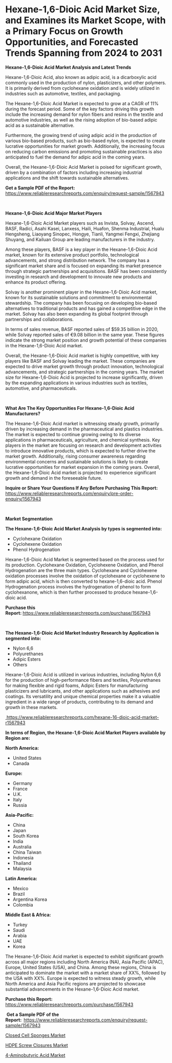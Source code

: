 <p><h1>Hexane-1,6-Dioic Acid Market Size, and Examines its Market Scope, with a Primary Focus on Growth Opportunities, and Forecasted Trends Spanning from 2024 to 2031</h1></p><p><strong>Hexane-1,6-Dioic Acid Market Analysis and Latest Trends</strong></p>
<p><p>Hexane-1,6-Dioic Acid, also known as adipic acid, is a dicarboxylic acid commonly used in the production of nylon, plasticizers, and other polymers. It is primarily derived from cyclohexane oxidation and is widely utilized in industries such as automotive, textiles, and packaging.</p><p>The Hexane-1,6-Dioic Acid Market is expected to grow at a CAGR of 11% during the forecast period. Some of the key factors driving this growth include the increasing demand for nylon fibers and resins in the textile and automotive industries, as well as the rising adoption of bio-based adipic acid as a sustainable alternative.</p><p>Furthermore, the growing trend of using adipic acid in the production of various bio-based products, such as bio-based nylon, is expected to create lucrative opportunities for market growth. Additionally, the increasing focus on reducing carbon emissions and promoting sustainable practices is also anticipated to fuel the demand for adipic acid in the coming years.</p><p>Overall, the Hexane-1,6-Dioic Acid Market is poised for significant growth, driven by a combination of factors including increasing industrial applications and the shift towards sustainable alternatives.</p></p>
<p><strong>Get a Sample PDF of the Report:&nbsp;</strong> <a href="https://www.reliableresearchreports.com/enquiry/request-sample/1567943">https://www.reliableresearchreports.com/enquiry/request-sample/1567943</a></p>
<p>&nbsp;</p>
<p><strong>Hexane-1,6-Dioic Acid Major Market Players</strong></p>
<p><p>Hexane-1,6-Dioic Acid Market players such as Invista, Solvay, Ascend, BASF, Radici, Asahi Kasei, Lanxess, Haili, Huafon, Shenma Industrial, Hualu Hengsheng, Liaoyang Sinopec, Hongye, Tianli, Yangmei Fengxi, Zhejiang Shuyang, and Kailuan Group are leading manufacturers in the industry. </p><p>Among these players, BASF is a key player in the Hexane-1,6-Dioic Acid market, known for its extensive product portfolio, technological advancements, and strong distribution network. The company has a significant market share and is focused on expanding its market presence through strategic partnerships and acquisitions. BASF has been consistently investing in research and development to innovate new products and enhance its product offering.</p><p>Solvay is another prominent player in the Hexane-1,6-Dioic Acid market, known for its sustainable solutions and commitment to environmental stewardship. The company has been focusing on developing bio-based alternatives to traditional products and has gained a competitive edge in the market. Solvay has also been expanding its global footprint through partnerships and collaborations.</p><p>In terms of sales revenue, BASF reported sales of $59.35 billion in 2020, while Solvay reported sales of €9.08 billion in the same year. These figures indicate the strong market position and growth potential of these companies in the Hexane-1,6-Dioic Acid market.</p><p>Overall, the Hexane-1,6-Dioic Acid market is highly competitive, with key players like BASF and Solvay leading the market. These companies are expected to drive market growth through product innovation, technological advancements, and strategic partnerships in the coming years. The market size for Hexane-1,6-Dioic Acid is projected to increase significantly, driven by the expanding applications in various industries such as textiles, automotive, and pharmaceuticals.</p></p>
<p>&nbsp;</p>
<p><strong>What Are The Key Opportunities For Hexane-1,6-Dioic Acid Manufacturers?</strong></p>
<p><p>The Hexane-1,6-Dioic Acid market is witnessing steady growth, primarily driven by increasing demand in the pharmaceutical and plastics industries. The market is expected to continue growing owing to its diverse applications in pharmaceuticals, agriculture, and chemical synthesis. Key players in the market are focusing on research and development activities to introduce innovative products, which is expected to further drive the market growth. Additionally, rising consumer awareness regarding environmental concerns and sustainable solutions is likely to create lucrative opportunities for market expansion in the coming years. Overall, the Hexane-1,6-Dioic Acid market is projected to experience significant growth and demand in the foreseeable future.</p></p>
<p><strong>Inquire or Share Your Questions If Any Before Purchasing This Report:</strong> <a href="https://www.reliableresearchreports.com/enquiry/pre-order-enquiry/1567943">https://www.reliableresearchreports.com/enquiry/pre-order-enquiry/1567943</a></p>
<p>&nbsp;</p>
<p><strong>Market Segmentation</strong></p>
<p><strong>The Hexane-1,6-Dioic Acid Market Analysis by types is segmented into:</strong></p>
<p><ul><li>Cyclohexane Oxidation</li><li>Cyclohexene Oxidation</li><li>Phenol Hydrogenation</li></ul></p>
<p><p>Hexane-1,6-Dioic Acid Market is segmented based on the process used for its production. Cyclohexane Oxidation, Cyclohexene Oxidation, and Phenol Hydrogenation are the three main types. Cyclohexane and Cyclohexene oxidation processes involve the oxidation of cyclohexane or cyclohexene to form adipic acid, which is then converted to hexane-1,6-dioic acid. Phenol Hydrogenation process involves the hydrogenation of phenol to form cyclohexanone, which is then further processed to produce hexane-1,6-dioic acid.</p></p>
<p><strong>Purchase this Report:&nbsp;</strong><a href="https://www.reliableresearchreports.com/purchase/1567943">https://www.reliableresearchreports.com/purchase/1567943</a></p>
<p>&nbsp;</p>
<p><strong>The Hexane-1,6-Dioic Acid Market Industry Research by Application is segmented into:</strong></p>
<p><ul><li>Nylon 6,6</li><li>Polyurethanes</li><li>Adipic Esters</li><li>Others</li></ul></p>
<p><p>Hexane-1,6-Dioic Acid is utilized in various industries, including Nylon 6,6 for the production of high-performance fibers and textiles, Polyurethanes for making flexible and rigid foams, Adipic Esters for manufacturing plasticizers and lubricants, and other applications such as adhesives and coatings. Its versatility and unique chemical properties make it a valuable ingredient in a wide range of products, contributing to its demand and growth in these markets.</p></p>
<p><a href="https://www.reliableresearchreports.com/hexane-16-dioic-acid-market-r1567943">&nbsp;https://www.reliableresearchreports.com/hexane-16-dioic-acid-market-r1567943</a></p>
<p><strong>In terms of Region, the Hexane-1,6-Dioic Acid Market Players available by Region are:</strong></p>
<p>
    <p> <strong> North America: </strong>
        <ul>
            <li>United States</li>
            <li>Canada</li>
        </ul>
        </p> 
    <p> <strong> Europe: </strong>
        <ul>
            <li>Germany</li>
            <li>France</li>
            <li>U.K.</li>
            <li>Italy</li>
            <li>Russia</li>
        </ul>
        </p> 
    <p> <strong> Asia-Pacific: </strong>
        <ul>
            <li>China</li>
            <li>Japan</li>
            <li>South Korea</li>
            <li>India</li>
            <li>Australia</li>
            <li>China Taiwan</li>
            <li>Indonesia</li>
            <li>Thailand</li>
            <li>Malaysia</li>
        </ul>
        </p> 
    <p> <strong> Latin America: </strong>
        <ul>
            <li>Mexico</li>
            <li>Brazil</li>
            <li>Argentina Korea</li>
            <li>Colombia</li>
        </ul>
        </p> 
    <p> <strong> Middle East & Africa: </strong>
        <ul>
            <li>Turkey</li>
            <li>Saudi</li>
            <li>Arabia</li>
            <li>UAE</li>
            <li>Korea</li>
        </ul>
    </p>
    </p>
<p><p>The Hexane-1,6-Dioic Acid market is expected to exhibit significant growth across all major regions including North America (NA), Asia Pacific (APAC), Europe, United States (USA), and China. Among these regions, China is anticipated to dominate the market with a market share of XX%, followed by the USA with XX%. Europe is expected to witness steady growth, while North America and Asia Pacific regions are projected to showcase substantial advancements in the Hexane-1,6-Dioic Acid market.</p></p>
<p><strong>Purchase this Report: </strong><a href="https://www.reliableresearchreports.com/purchase/1567943">https://www.reliableresearchreports.com/purchase/1567943</a></p>
<p>&nbsp;<strong>Get a Sample PDF of the Report:&nbsp;&nbsp;</strong><a href="https://www.reliableresearchreports.com/enquiry/request-sample/1567943">https://www.reliableresearchreports.com/enquiry/request-sample/1567943</a></p>
<p><strong></strong></p>
<p><p><a href="https://www.linkedin.com/pulse/closed-cell-sponges-market-key-successful-business-strategy-csjve">Closed Cell Sponges Market</a></p><p><a href="https://www.linkedin.com/pulse/hdpe-screw-closures-market-report-reveals-latest-trends-growth-i4y9e">HDPE Screw Closures Market</a></p><p><a href="https://www.linkedin.com/pulse/4-aminobutyric-acid-market-insight-trends-growth-forecasted-7c2te">4-Aminobutyric Acid Market</a></p></p>